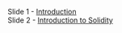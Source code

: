 Slide 1 - [Introduction](https://docs.google.com/presentation/d/1NxnD_vIDmQmAD2f1pCnmJacrrvp4B9wCeRoA74F-_E8/edit?usp=sharing)&nbsp; </br>
Slide 2 - [Introduction to Solidity](https://docs.google.com/presentation/d/1Suk3AM1lGCCZhrzDKJVJYYz_J-Zcpwrt0AFM2u1fVvY/edit?usp=sharing)&nbsp; </br>
